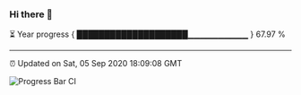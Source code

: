 ### Hi there 👋

⏳ Year progress { ████████████████████▁▁▁▁▁▁▁▁▁▁ } 67.97 %

---

⏰ Updated on Sat, 05 Sep 2020 18:09:08 GMT

![Progress Bar CI](https://github.com/liununu/liununu/workflows/Progress%20Bar%20CI/badge.svg)
